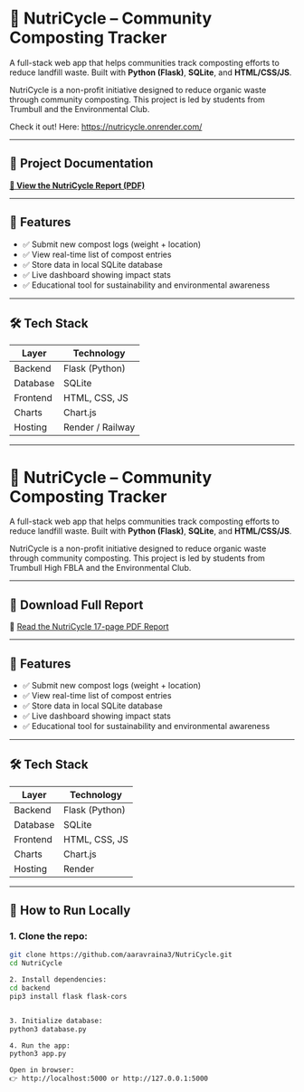# 🌱 NutriCycle – Community Composting Tracker

A full-stack web app that helps communities track composting efforts to reduce landfill waste. Built with **Python (Flask)**, **SQLite**, and **HTML/CSS/JS**.

NutriCycle is a non-profit initiative designed to reduce organic waste through community composting. This project is led by students from Trumbull and the Environmental Club.

Check it out! Here: https://nutricycle.onrender.com/

---

## 📄 Project Documentation

**[📄 View the NutriCycle Report (PDF)](https://nutricycle.onrender.com/report)**

---

## 🧾 Features

- ✅ Submit new compost logs (weight + location)
- ✅ View real-time list of compost entries
- ✅ Store data in local SQLite database
- ✅ Live dashboard showing impact stats
- ✅ Educational tool for sustainability and environmental awareness

---

## 🛠 Tech Stack

| Layer     | Technology        |
|----------|------------------|
| Backend  | Flask (Python)   |
| Database | SQLite           |
| Frontend | HTML, CSS, JS    |
| Charts   | Chart.js         |
| Hosting  | Render / Railway |

---

# 🌱 NutriCycle – Community Composting Tracker

A full-stack web app that helps communities track composting efforts to reduce landfill waste. Built with **Python (Flask)**, **SQLite**, and **HTML/CSS/JS**.

NutriCycle is a non-profit initiative designed to reduce organic waste through community composting. This project is led by students from Trumbull High FBLA and the Environmental Club.

---

## 📄 Download Full Report

📄 [Read the NutriCycle 17-page PDF Report](NutriCycle.pdf)

---

## 🧾 Features

- ✅ Submit new compost logs (weight + location)
- ✅ View real-time list of compost entries
- ✅ Store data in local SQLite database
- ✅ Live dashboard showing impact stats
- ✅ Educational tool for sustainability and environmental awareness

---

## 🛠 Tech Stack

| Layer     | Technology        |
|----------|------------------|
| Backend  | Flask (Python)   |
| Database | SQLite           |
| Frontend | HTML, CSS, JS    |
| Charts   | Chart.js         |
| Hosting  | Render|



---

## 🚀 How to Run Locally

### 1. Clone the repo:

```bash
git clone https://github.com/aaravraina3/NutriCycle.git 
cd NutriCycle

2. Install dependencies:
cd backend
pip3 install flask flask-cors


3. Initialize database:
python3 database.py

4. Run the app:
python3 app.py

Open in browser:
👉 http://localhost:5000 or http://127.0.0.1:5000
